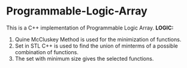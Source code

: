 # Programmable-Logic-Array
This is a C++ implementation of Programmable Logic Array.
**LOGIC:**
1) Quine McCluskey Method is used for the minimization of functions.
2) Set in STL C++ is used to find the union of minterms of a possible combination of functions.
3) The set with minimum size gives the selected functions.
